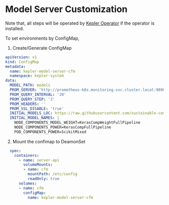 # Model Server Customization
Note that, all steps will be operated by [Kepler Operator](https://github.com/sustainable-computing-io/kepler-operator) if the operator is installed.

To set environments by ConfigMap,

1. Create/Generate ConfigMap

```yaml
apiVersion: v1
kind: ConfigMap
metadata:
  name: kepler-model-server-cfm
  namespace: kepler-system
data:
  MODEL_PATH: models
  PROM_SERVER: 'http://prometheus-k8s.monitoring.svc.cluster.local:9090'
  PROM_QUERY_INTERVAL: '20'
  PROM_QUERY_STEP: '3'
  PROM_HEADERS: ''
  PROM_SSL_DISABLE: 'true'
  INITIAL_MODELS_LOC: https://raw.githubusercontent.com/sustainable-computing-io/kepler-model-server/main/tests/test_models
  INITIAL_MODEL_NAMES: |
    NODE_COMPONENTS_MODEL_WEIGHT=KerasCompWeightFullPipeline
    NODE_COMPONENTS_POWER=KerasCompFullPipeline
    POD_COMPONENTS_POWER=ScikitMixed
```

2. Mount the confimap to DeamonSet
```yaml
  spec:
    containers:
      - name: server-api
        volumeMounts:
        - name: cfm
          mountPath: /etc/config
          readOnly: true
      volumes:
      - name: cfm
        configMap:
          name: kepler-model-server-cfm
```